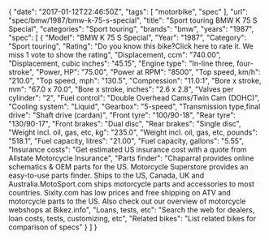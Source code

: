 {
    "date": "2017-01-12T22:46:50Z",
    "tags": [
        "motorbike",
        "spec"
    ],
    "url": "spec\/bmw\/1987\/bmw-k-75-s-special",
    "title": "Sport touring BMW K 75 S Special",
    "categories": "Sport touring",
    "brands": "bmw",
    "years": "1987",
    "spec": [
        {
            "Model": "BMW K 75 S Special",
            "Year": "1987",
            "Category": "Sport touring",
            "Rating": "Do you know this bike?Click here to rate it. We miss 1 vote to show the rating",
            "Displacement, ccm": "740.00",
            "Displacement, cubic inches": "45.15",
            "Engine type": "In-line three, four-stroke",
            "Power, HP": "75.00",
            "Power at RPM": "8500",
            "Top speed, km\/h": "210.0",
            "Top speed, mph": "130.5",
            "Compression": "11.0:1",
            "Bore x stroke, mm": "67.0 x 70.0",
            "Bore x stroke, inches": "2.6 x 2.8",
            "Valves per cylinder": "2",
            "Fuel control": "Double Overhead Cams\/Twin Cam (DOHC)",
            "Cooling system": "Liquid",
            "Gearbox": "5-speed",
            "Transmission type,final drive": "Shaft drive (cardan)",
            "Front tyre": "100\/90-18",
            "Rear tyre": "130\/90-17",
            "Front brakes": "Dual disc",
            "Rear brakes": "Single disc",
            "Weight incl. oil, gas, etc, kg": "235.0",
            "Weight incl. oil, gas, etc, pounds": "518.1",
            "Fuel capacity, litres": "21.00",
            "Fuel capacity, gallons": "5.55",
            "Insurance costs": "Get estimated US insurance cost with a quote from Allstate Motorcycle Insurance",
            "Parts finder": "Chaparral provides online schematics & OEM parts for the US.   Motorcycle Superstore provides an easy-to-use parts finder. Ships to the US, Canada, UK and Australia.MotoSport.com ships motorcycle parts and accessories to most countries.    Sixity.com has low prices and free shipping on ATV and motorcycle parts to the US. Also check out our overview of motorcycle webshops at Bikez.info",
            "Loans, tests, etc": "Search the web for dealers, loan costs, tests, customizing, etc",
            "Related bikes": "List related bikes for comparison of specs"
        }
    ]
}